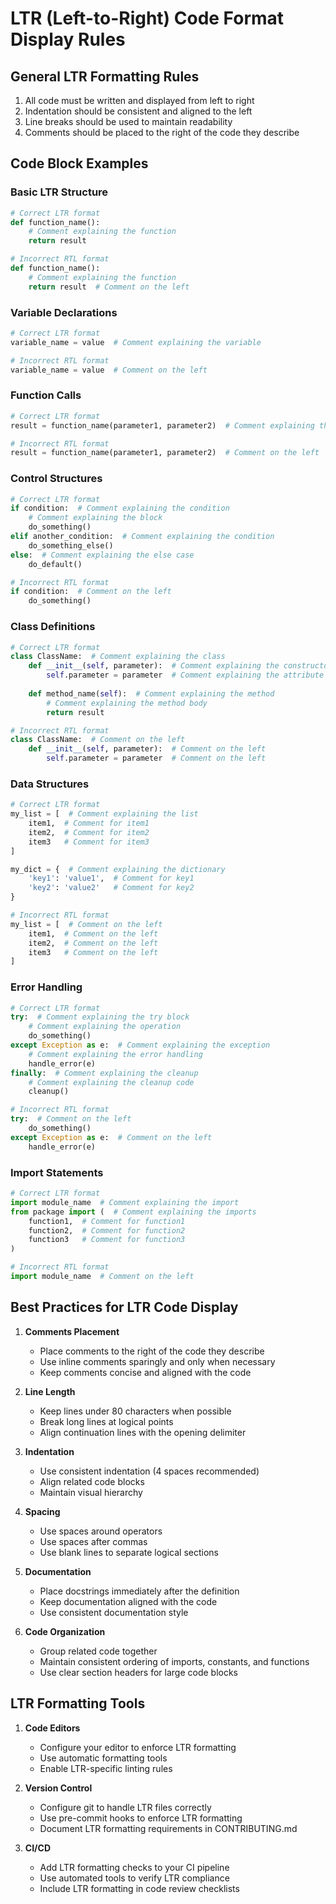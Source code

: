 # LTR (Left-to-Right) Code Format Display Rules

## General LTR Formatting Rules

1. All code must be written and displayed from left to right
2. Indentation should be consistent and aligned to the left
3. Line breaks should be used to maintain readability
4. Comments should be placed to the right of the code they describe

## Code Block Examples

### Basic LTR Structure
```python
# Correct LTR format
def function_name():
    # Comment explaining the function
    return result

# Incorrect RTL format
def function_name():
    # Comment explaining the function
    return result  # Comment on the left
```

### Variable Declarations
```python
# Correct LTR format
variable_name = value  # Comment explaining the variable

# Incorrect RTL format
variable_name = value  # Comment on the left
```

### Function Calls
```python
# Correct LTR format
result = function_name(parameter1, parameter2)  # Comment explaining the call

# Incorrect RTL format
result = function_name(parameter1, parameter2)  # Comment on the left
```

### Control Structures
```python
# Correct LTR format
if condition:  # Comment explaining the condition
    # Comment explaining the block
    do_something()
elif another_condition:  # Comment explaining the condition
    do_something_else()
else:  # Comment explaining the else case
    do_default()

# Incorrect RTL format
if condition:  # Comment on the left
    do_something()
```

### Class Definitions
```python
# Correct LTR format
class ClassName:  # Comment explaining the class
    def __init__(self, parameter):  # Comment explaining the constructor
        self.parameter = parameter  # Comment explaining the attribute
    
    def method_name(self):  # Comment explaining the method
        # Comment explaining the method body
        return result

# Incorrect RTL format
class ClassName:  # Comment on the left
    def __init__(self, parameter):  # Comment on the left
        self.parameter = parameter  # Comment on the left
```

### Data Structures
```python
# Correct LTR format
my_list = [  # Comment explaining the list
    item1,  # Comment for item1
    item2,  # Comment for item2
    item3   # Comment for item3
]

my_dict = {  # Comment explaining the dictionary
    'key1': 'value1',  # Comment for key1
    'key2': 'value2'   # Comment for key2
}

# Incorrect RTL format
my_list = [  # Comment on the left
    item1,  # Comment on the left
    item2,  # Comment on the left
    item3   # Comment on the left
]
```

### Error Handling
```python
# Correct LTR format
try:  # Comment explaining the try block
    # Comment explaining the operation
    do_something()
except Exception as e:  # Comment explaining the exception
    # Comment explaining the error handling
    handle_error(e)
finally:  # Comment explaining the cleanup
    # Comment explaining the cleanup code
    cleanup()

# Incorrect RTL format
try:  # Comment on the left
    do_something()
except Exception as e:  # Comment on the left
    handle_error(e)
```

### Import Statements
```python
# Correct LTR format
import module_name  # Comment explaining the import
from package import (  # Comment explaining the imports
    function1,  # Comment for function1
    function2,  # Comment for function2
    function3   # Comment for function3
)

# Incorrect RTL format
import module_name  # Comment on the left
```

## Best Practices for LTR Code Display

1. **Comments Placement**
   - Place comments to the right of the code they describe
   - Use inline comments sparingly and only when necessary
   - Keep comments concise and aligned with the code

2. **Line Length**
   - Keep lines under 80 characters when possible
   - Break long lines at logical points
   - Align continuation lines with the opening delimiter

3. **Indentation**
   - Use consistent indentation (4 spaces recommended)
   - Align related code blocks
   - Maintain visual hierarchy

4. **Spacing**
   - Use spaces around operators
   - Use spaces after commas
   - Use blank lines to separate logical sections

5. **Documentation**
   - Place docstrings immediately after the definition
   - Keep documentation aligned with the code
   - Use consistent documentation style

6. **Code Organization**
   - Group related code together
   - Maintain consistent ordering of imports, constants, and functions
   - Use clear section headers for large code blocks

## LTR Formatting Tools

1. **Code Editors**
   - Configure your editor to enforce LTR formatting
   - Use automatic formatting tools
   - Enable LTR-specific linting rules

2. **Version Control**
   - Configure git to handle LTR files correctly
   - Use pre-commit hooks to enforce LTR formatting
   - Document LTR formatting requirements in CONTRIBUTING.md

3. **CI/CD**
   - Add LTR formatting checks to your CI pipeline
   - Use automated tools to verify LTR compliance
   - Include LTR formatting in code review checklists 
